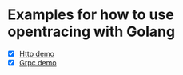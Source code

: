 # Examples for how to use opentracing with Golang

- [x] [Http demo](examples/http-demo)
- [x] [Grpc demo](examples/grpc-demo)